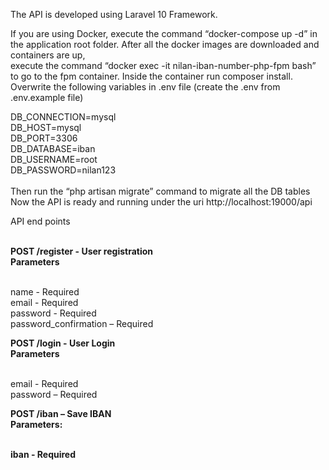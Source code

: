 <p>
The API is developed using Laravel 10 Framework.

If you are using Docker, execute the command “docker-compose up -d” in the application root folder.
After all the docker images are downloaded and containers are up, <br>execute the command “docker exec -it nilan-iban-number-php-fpm bash” to go to the fpm container. 
Inside the container run composer install.
Overwrite the following variables in .env file (create the .env from .env.example file)
</P>

<p>
DB_CONNECTION=mysql <br>
DB_HOST=mysql <br>
DB_PORT=3306 <br>
DB_DATABASE=iban <br>
DB_USERNAME=root <br>
DB_PASSWORD=nilan123 <br><br>
Then run the “php artisan migrate” command to migrate all the DB tables <br>
Now the API is ready and running under the uri http://localhost:19000/api
</p>
<p>
API end points<br><br>

<b>POST /register - User registration</b> <br> 
<b>Parameters</b><br><br>

name - Required<br>
email - Required<br>
password - Required<br>
password_confirmation – Required<br>

<b>POST /login - User Login</b><br>
<b>Parameters</b><br><br>

email - Required<br>
password – Required<br>

<b>POST /iban – Save IBAN<b><br>
<b>Parameters:</b><br><br>

iban - Required
</p>